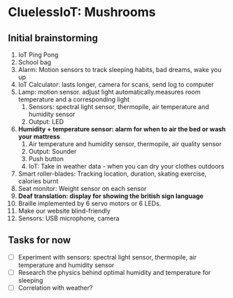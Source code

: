 # CluelessIoT: Mushrooms

## Initial brainstorming
1. IoT Ping Pong
2. School bag
3. Alarm: Motion sensors to track sleeping habits, bad dreams, wake you up
4. IoT Calculator: lasts longer, camera for scans, send log to computer
5. Lamp: motion sensor. adjust light automatically.measures room temperature and a corresponding light
   1. Sensors: spectral light sensor, thermopile, air temperature and humidity sensor
   2. Output: LED
6. **Humidity + temperature sensor: alarm for when to air the bed or wash your mattress**
   1. Air temperature and humidity sensor, thermopile, air quality sensor
   2. Output: Sounder
   3. Push button
   4. IoT: Take in weather data - when you can dry your clothes outdoors
7. Smart roller-blades: Tracking location, duration, skating exercise, calories burnt
8. Seat monitor: Weight sensor on each sensor
9.  **Deaf translation: display for showing the british sign language**
   1.  Braille implemented by 6 servo motors or 6 LEDs.
   2.  Make our website blind-friendly
   3.  Sensors: USB microphone, camera

## Tasks for now
- [ ] Experiment with sensors: spectral light sensor, thermopile, air temperature and humidity sensor
- [ ] Research the physics behind optimal humidity and temperature for sleeping
- [ ] Correlation with weather?